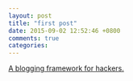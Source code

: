 ```yaml
---
layout: post
title: "first post"
date: 2015-09-02 12:52:46 +0800
comments: true
categories:
---
```

[A blogging framework for hackers.](http://octopress.org/)